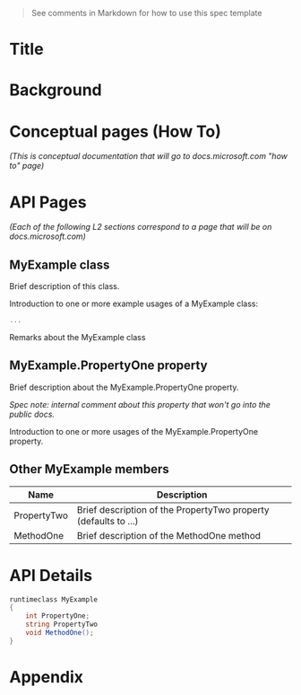 > See comments in Markdown for how to use this spec template

<!-- The purpose of this spec is to describe new APIs, in a way
that will transfer to docs.microsoft.com (DMC).

There are two audiences for the spec. The first are people that want to evaluate and give feedback on the API, as part of
the submission process.  When it's complete it will be incorporated into the public documentation at
http://docs.microsoft.com (DMC).
Hopefully we'll be able to copy it mostly verbatim. So the second audience is everyone that reads there to learn how
and why to use this API. Some of this text also shows up in Visual Studio Intellisense.

For example, much of the examples and descriptions in the RadialGradientBrush API spec
(https://github.com/microsoft/microsoft-ui-xaml-specs/blob/master/active/RadialGradientBrush/RadialGradientBrush.md)
were carried over to the public API page on DMC
(https://docs.microsoft.com/en-us/windows/winui/api/microsoft.ui.xaml.media.radialgradientbrush?view=winui-2.5)

Once the API is on DMC, that becomes the official copy, and this spec becomes an archive. For example if the description is updated,
that only needs to happen on DMC and needn't be duplicated here.

Samples:
* New class (RadialGradientBrush):
  https://github.com/microsoft/microsoft-ui-xaml-specs/blob/master/active/RadialGradientBrush/RadialGradientBrush.md
* New member on an existing class (UIElement.ProtectedCursor):
  https://github.com/microsoft/microsoft-ui-xaml-specs/blob/master/active/UIElement/ElementCursor.md

Style guide:
* Speak to the developer who will be learning/using this API.
("You use this to..." rather than "the developer uses this to...")
* Use hard returns to keep the page width within ~100 columns.
(Otherwise it's more difficult to leave comments in a GitHub PR.)
* Talk about an API's behavior, not its implementation
(Speak to the developer using this API, not to the team implementing this API)
* A picture says a thousand words.
* An example says a million words.
* Keep examples realistic but simple; don't add unrelated complications
(An example that passes a stream needn't show the process of launching the File-Open dialog.)

Examples:
* TBD

-->

Title
==

# Background

<!-- 
Use this section to provide background context for the new API(s) 
in this spec. Try to briefly provide enough information to be able to read
the rest of the document.

This section and the appendix are the only sections that likely
do not get copied to DMC; they're just an aid to reading this spec.

For example this is a place to provide a brief explanation of some dependent
area, just explanation enough to understand this new API, rather than telling
the reader "go read 100 pages of background information posted at ...".

For example this section is a place to explain why you're adding this new API rather than
usiung an existing related API.

For a simple example see the spec for the UIElement.ProtectedCursor property
(TBD)
which has some of the thinking about how this Xaml API relates to existing
Composition and WPF APIs. This is interesting background but not the kind of information
that would land on DMC.
-->

# Conceptual pages (How To)

_(This is conceptual documentation that will go to docs.microsoft.com "how to" page)_

<!-- 
All APIs have a page on DMC, some APIs or groups of APIs have an additional high level,
conceptual page (internally called a "how-to" page). This section can be used for that content.

For example, there are several Xaml controls for different forms of text input,
and then there's also a conceptual pages that discusses them collectively
(https://docs.microsoft.com/en-us/windows/uwp/design/controls-and-patterns/text-controls)

Another way to use this section is as a draft of a blog post that introduces the new feature.

Sometimes it's difficult to decide if text belons on a how-to page or an API page.
It's not important to decide on that here, we can always adjust it when copying to DMC.
-->

# API Pages

_(Each of the following L2 sections correspond to a page that will be on docs.microsoft.com)_

<!--
Notes:
* The first line of each of these sections should become that first line on the DMC page,
  which then becomes the description you see in Intellisense.
* Each page can have description, examples, and remarks.
  Remarks are where the documentation calls out special considerations that the developer should be aware of.
* It can be helpful at the top of an API page (or after the Intellisense text) to add the API signature in C#
* Add a "_Spec note: ..._" to add a note that's useful in this spec but shouldn't go to DMC.
* Show _examples_, not _samples_; an example is a snippet, a sample is a full working app.

It's not necessary to have a section for every class member:
* If its purpose and usage is obvious from it's name/type, it's not necessary to include it.
* If its purpose and usage is obvious other than a brief description, put it in a table in the "Other [class] Members" section.
-->

## MyExample class

Brief description of this class.

Introduction to one or more example usages of a MyExample class:

```c#
...

```

Remarks about the MyExample class


## MyExample.PropertyOne property

Brief description about the MyExample.PropertyOne property.

_Spec note: internal comment about this property that won't go into the public docs._

Introduction to one or more usages of the MyExample.PropertyOne property.


## Other MyExample members


| Name | Description
|-|-|
| PropertyTwo | Brief description of the PropertyTwo property (defaults to ...) |
| MethodOne | Brief description of the MethodOne method |

# API Details

```c#
runtimeclass MyExample
{
    int PropertyOne;
    string PropertyTwo
    void MethodOne();
}
```

# Appendix

<!-- 
Anything else that you want to write down about implementation notes and for posterity,
but that isn't necessary to understand the purpose and usage of the API.

This or the Background section are a good place to describe alternative designs
and why they were rejected.
-->
